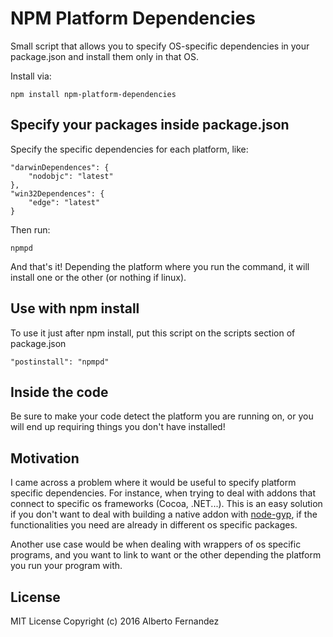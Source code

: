 # NPM Platform Dependencies
Small script that allows you to specify OS-specific dependencies in your package.json and install them only in that OS.

Install via:

`npm install npm-platform-dependencies`

## Specify your packages inside package.json

Specify the specific dependencies for each platform, like:

```
"darwinDependences": {
    "nodobjc": "latest"
},
"win32Dependences": {
    "edge": "latest"
}
```

Then run:

```
npmpd
```

And that's it! Depending the platform where you run the command, it will install one or the other (or nothing if linux).

## Use with npm install
To use it just after npm install, put this script on the scripts section of package.json

```
"postinstall": "npmpd"
```

## Inside the code
Be sure to make your code detect the platform you are running on, or you will end up requiring things you don't have installed!

## Motivation
I came across a problem where it would be useful to specify platform specific dependencies. For instance, when trying to deal with addons that connect to specific
os frameworks (Cocoa, .NET...). This is an easy solution if you don't want to deal with building a native addon with [node-gyp](https://github.com/nodejs/node-gyp), if
the functionalities you need are already in different os specific packages.

Another use case would be when dealing with wrappers of os specific programs, and you want to link to want or the other depending the platform you run your program with.

## License

MIT License Copyright (c) 2016 Alberto Fernandez

